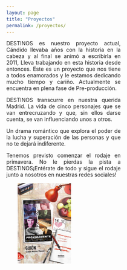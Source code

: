 ```yaml
---
layout: page
title: "Proyectos"
permalink: /proyectos/
---
```


<main class="row">
<article class="proyectos-article" style="width: 60%; text-align: justify;">
<p>DESTINOS es nuestro proyecto actual, Cándido llevaba años con la historia en la cabeza y al final se animó a escribirla en 2011, Lleva trabajando en esta historia desde entonces. Este es un proyecto que nos tiene a todos enamorados y le estamos dedicando mucho tiempo y cariño. Actualmente se encuentra en plena fase de Pre-producción.</p>

<p>DESTINOS transcurre en nuestra querida Madrid. La vida de cinco personajes que se van entrecruzando y que, sin ellos darse cuenta, se van influenciando unos a otros.</p>

<p>Un drama romántico que explora el poder de la lucha y superación de las personas y que no te dejará indiferente.</p>

<p>Tenemos previsto comenzar el rodaje en primavera. No le pierdas la pista a DESTINOS¡Entérate de todo y sigue el rodaje junto a nosotros en nuestras redes sociales!</p>
</article>
<aside class = "proyectos-image" style="width: 40%; text-align: center;"><img src="/images/portada_guion.png.jpeg" alt="" style="width: 70%;"></aside>
</main>